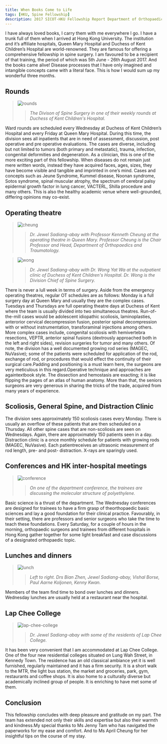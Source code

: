 ```yaml
---
title: When Books Come to Life
tags: [HKU, Spine Fellowship]
description: 2017 SICOT-HKU Fellowship Report Department of Orthopaedics and Traumatology Division of Spine Surgery
---
```


I have always loved books, I carry them with me everywhere I go. I have a trunk full of them when I arrived at Hong Kong University. The institution and it’s affiliate hospitals, Queen Mary Hospital and Duchess of Kent Children’s Hospital are world-renowned. They are famous for offering a comprehensive fellowship in spine surgery. I am favoured to be a recipient of that training, the period of which was 5th June - 26th August 2017. And the books came alive! Disease processes that I have only imagined and intangible concepts came with a literal face. This is how I would sum up my wonderful three months.

## Rounds

> ![rounds](https://github.com/sadiangabay/til/raw/gh-pages/assets/images/2-rounds.png)
>> *The Divison of Spine Surgery in one of their weekly rounds at Duchess of Kent Children's Hospital.*

Ward rounds are scheduled every Wednesday at Duchess of Kent Children’s Hospital and every Friday at Queen Mary Hospital. During this time, the division sees all inpatients that are in need of assessment, discussion, post operative and pre operative evaluations. The cases are diverse, including but not limited to tumors (both primary and metastatic), trauma, infection, congenital deformities and degeneration. As a clinician, this is one of the more exciting part of this fellowship. When diseases do not remain just mere written words, instead they have acquired faces, ages, sizes, they have become visible and tangible and imprinted in one’s mind. Cases and concepts such as Jeune Syndrome, Kummel disease, Noonan syndrome, Sotos syndrome, spinal muscular atrophy, the spectrum of cerebral palsy epidermal growth factor in lung cancer, VACTERL, Shilla procedure and many others. This is also the healthy academic venue where well-grounded, differing opinions may co-exist.

## Operating theatre

> ![cheung](https://github.com/sadiangabay/til/raw/gh-pages/assets/images/3-Kenneth-Cheung.png)
>> *Dr. Jewel Sadiang-abay with Professor Kenneth Cheung at the operating theatre in Queen Mary. Professor Cheung is the Chair Professor and Head, Department of Orthopaedics and Traumatology.*

> ![wong](https://github.com/sadiangabay/til/raw/gh-pages/assets/images/4-Dr-Wong.png)
>> *Dr. Jewel Sadiang-abay with Dr. Wong Yat Wa at the outpatient clinic of Duchess of Kent Children's Hospital. Dr. Wong is the Division Chief of Spine Surgery.*

There is never a lull week in terms of surgery. Aside from the emergency operating theatres, regular OT schedules are as follows: Monday is a full surgery day at Queen Mary and usually they are the complex cases. Tuesdays and Thursdays are full operating theatre days at Duchess of Kent where the team is usually divided into two simultaneous theatres. Run-of-the-mill cases would be adolescent idiopathic scoliosis, laminoplasties, anterorior cervical decompression fusion, posterior spinal decompression with or without instrumentation, transforaminal injections among others. More complex cases include, congenital scoliosis with hemivertebra resections, VEPTR, anterior spinal fusions (dextrously approached both in the left and right sides), revision surgeries for tumor and many others. Of note, the division has a well documented growing rod series (MAGEC, NuVasive); some of the patients were scheduled for application of the rod, exchange of rod, or procedures that would effect the continuity of their surgical care.Padding and positioning is a must learn here, the surgeons are very meticulous in this regard.Operative technique and approaches are againtextbook style. The dissection and hemostasis are exacting; it is like flipping the pages of an atlas of human anatomy. More than that, the seniors surgeons are very generous in sharing the tricks of the trade, acquired from many years of experience.

## Scoliosis, General Spine, and Distraction Clinic

The division sees approximately 150 scoliosis cases every Monday. There is usually an overflow of these patients that are then scheduled on a Thursday. All other spine cases that are non-scoliosis are seen on Wednesdays.  Again, there are approximately 150 patients seen in a day. Distraction clinic is a once monthly schedule for patients with growing rods  (MAGEC, NuVasive). Each patientreceives an ultrasonic measurement of rod length, pre- and post- distraction. X-rays are sparingly used.

## Conferences and HK inter-hospital meetings

> ![conference](https://github.com/sadiangabay/til/raw/gh-pages/assets/images/5-conference.png)
>> *On one of the department conference, the trainees are discussing the molecular structure of polyethylene.*

Basic science is a thrust of the department. The Wednesday conferences are designed for trainees to have a firm grasp of theorthopaedic basic sciences and lay a good foundation for their clinical practice. Favourably, in their setting, there are professors and senior surgeons who take the time to teach these foundations. Every Saturday, for a couple of hours in the morning, orthopaedic surgeons and trainees from different hospitals in Hong Kong gather together for some light breakfast and case discussions of a designated orthopaedic topic.

## Lunches and dinners

> ![lunch](https://github.com/sadiangabay/til/raw/gh-pages/assets/images/6-lunch.png)
>> *Left to right. Drs Bian Zhen, Jewel Sadiang-abay, Vishal Borse, Paul Aarne Koljonen, Kenny Kwan.*

Members of the team find time to bond over lunches and dinners. Wednesday lunches are usually held at a restaurant near the hospital.

## Lap Chee College

> ![lap-chee-college](https://github.com/sadiangabay/til/raw/gh-pages/assets/images/7-lap-chee-college.png)
>> *Dr. Jewel Sadiang-abay with some of the residents of Lap Chee College.*

It has been very convenient that I am accommodated at Lap Chee College. One of the four new residential colleges situated on Lung Wah Street, in Kennedy Town. The residence has an old classical ambiance yet it is well furnished, regularly maintained and it has a firm security. It is a short walk to the MTR, the light bus station, the market and groceries, park, gym, restaurants and coffee shops. It is also home to a culturally diverse but academically inclined group of people. It is enriching to have met some of them.

## Conclusion

This fellowship concludes with deep pleasure and gratitude on my part. The team has extended not only their skills and expertise but also their warmth and kindness.My special thanks to Ms Jenny Tam who has navigated the paperworks for my ease and comfort. And to Ms April Cheung for her insightful tips on the course of my stay.
